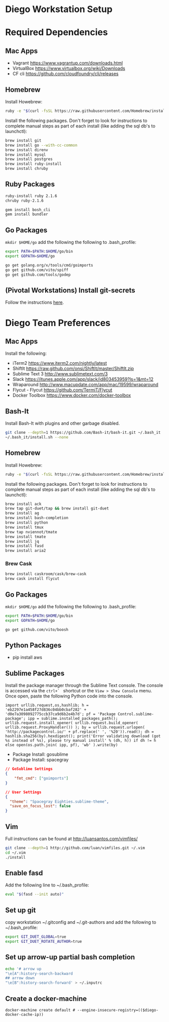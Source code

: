 # Diego Workstation Setup

# Required Dependencies

## Mac Apps
- Vagrant https://www.vagrantup.com/downloads.html
- VirtualBox https://www.virtualbox.org/wiki/Downloads
- CF cli https://github.com/cloudfoundry/cli/releases

## Homebrew

Install Howebrew:
```bash
ruby -e "$(curl -fsSL https://raw.githubusercontent.com/Homebrew/install/master/install)"
```

Install the following packages.  Don't forget to look for instructions to complete manual steps as part of each install (like adding the sql db's to launchctl):
```bash
brew install git
brew install go --with-cc-common
brew install direnv
brew install mysql
brew install postgres
brew install ruby-install
brew install chruby
```

## Ruby Packages
```bash
ruby-install ruby 2.1.6
chruby ruby-2.1.6
```
```bash
gem install bosh_cli
gem install bundler
```

## Go Packages

`mkdir $HOME/go` add the following the following to .bash_profile:

```bash
export PATH=$PATH:$HOME/go/bin
export GOPATH=$HOME/go
```

```bash
go get golang.org/x/tools/cmd/goimports
go get github.com/vito/spiff
go get github.com/tools/godep
```

## (Pivotal Workstations) Install git-secrets

Follow the instructions [here](https://github.com/pivotal-cf/sec-issues/blob/master/git-secrets.md).

# Diego Team Preferences

## Mac Apps
Install the following:
- iTerm2 https://www.iterm2.com/nightly/latest
- ShiftIt https://raw.github.com/onsi/ShiftIt/master/ShiftIt.zip
- Sublime Text 3 http://www.sublimetext.com/3
- Slack https://itunes.apple.com/app/slack/id803453959?ls=1&mt=12
- Wraparound http://www.macupdate.com/app/mac/19599/wraparound
- Flycut - Flycut https://github.com/TermiT/Flycut
- Docker Toolbox https://www.docker.com/docker-toolbox

## Bash-It
Install Bash-It with plugins and other garbage disabled.
```bash
git clone --depth=1 https://github.com/Bash-it/bash-it.git ~/.bash_it
~/.bash_it/install.sh --none
```

## Homebrew
Install Howebrew:
```bash
ruby -e "$(curl -fsSL https://raw.githubusercontent.com/Homebrew/install/master/install)"
```

Install the following packages.  Don't forget to look for instructions to complete manual steps as part of each install (like adding the sql db's to launchctl):
```bash
brew install ack
brew tap git-duet/tap && brew install git-duet
brew install ag
brew install bash-completion
brew install python
brew install tmux
brew tap nviennot/tmate
brew install tmate
brew install jq
brew install fasd
brew install aria2
```

### Brew Cask
```bash
brew install caskroom/cask/brew-cask
brew cask install flycut
```

## Go Packages

`mkdir $HOME/go` add the following the following to .bash_profile:

```bash
export PATH=$PATH:$HOME/go/bin
export GOPATH=$HOME/go
```

```bash
go get github.com/vito/boosh
```

## Python Packages

- pip install aws

## Sublime Packages

Install the package manager through the Sublime Text console. The console is accessed via the ``ctrl+` `` shortcut or the `View > Show Console` menu. Once open, paste the following Python code into the console.

```
import urllib.request,os,hashlib; h = 'eb2297e1a458f27d836c04bb0cbaf282' + 'd0e7a3098092775ccb37ca9d6b2e4b7d'; pf = 'Package Control.sublime-package'; ipp = sublime.installed_packages_path(); urllib.request.install_opener( urllib.request.build_opener( urllib.request.ProxyHandler()) ); by = urllib.request.urlopen( 'http://packagecontrol.io/' + pf.replace(' ', '%20')).read(); dh = hashlib.sha256(by).hexdigest(); print('Error validating download (got %s instead of %s), please try manual install' % (dh, h)) if dh != h else open(os.path.join( ipp, pf), 'wb' ).write(by)
```

- Package Install: gosublime
- Package Install: spacegray
```json
// GoSublime Settings
{
	"fmt_cmd": ["goimports"]
}
```
```json
// User Settings
{
  "theme": "Spacegray Eighties.sublime-theme",
  "save_on_focus_lost": false
}
```


## Vim
Full instructions can be found at http://luansantos.com/vimfiles/ 

```bash
git clone --depth=1 http://github.com/luan/vimfiles.git ~/.vim
cd ~/.vim
./install
```

## Enable fasd
Add the following line to ~/.bash_profile:
```bash
eval "$(fasd --init auto)"
```

## Set up git
copy workstation ~/.gitconfig and ~/.git-authors and add the following to ~/.bash_profile:
```bash
export GIT_DUET_GLOBAL=true
export GIT_DUET_ROTATE_AUTHOR=true
```

## Set up arrow-up partial bash completion
```bash
echo '# arrow up
"\e[A":history-search-backward
## arrow down
"\e[B":history-search-forward' > ~/.inputrc
```

## Create a docker-machine
```
docker-machine create default # --engine-insecure-registry=(($diego-docker-cache-ip))
```
